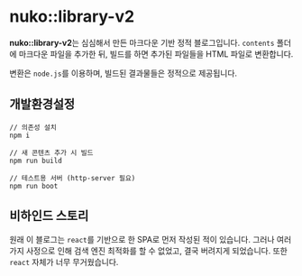 # nuko::library-v2

**nuko::library-v2**는 심심해서 만든 마크다운 기반 정적 블로그입니다. `contents` 폴더에 마크다운 파일을 추가한 뒤, 빌드를 하면 추가된 파일들을 HTML 파일로 변환합니다.

변환은 `node.js`를 이용하며, 빌드된 결과물들은 정적으로 제공됩니다.



## 개발환경설정

```
// 의존성 설치
npm i

// 새 콘텐츠 추가 시 빌드
npm run build 

// 테스트용 서버 (http-server 필요)
npm run boot
```



## 비하인드 스토리

원래 이 블로그는 `react`를 기반으로 한 SPA로 먼저 작성된 적이 있습니다. 그러나 여러가지 사정으로 인해 검색 엔진 최적화를 할 수 없었고, 결국 버려지게 되었습니다. 또한 `react` 자체가 너무 무거웠습니다.